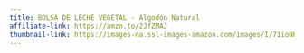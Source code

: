 ```yaml
---
title: BOLSA DE LECHE VEGETAL - Algodón Natural
affiliate-link: https://amzn.to/2JfZMAJ
thumbnail-link: https://images-na.ssl-images-amazon.com/images/I/71ioNH3uREL._SX569_.jpg
---
```

